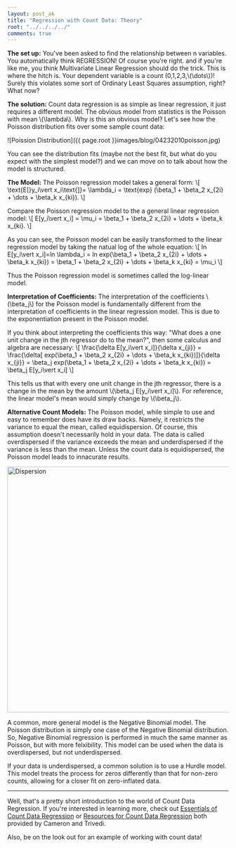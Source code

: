 ```yaml
---
layout: post_ak
title: "Regression with Count Data: Theory"
root: "../../../../"
comments: true
---
```


**The set up:** You've been asked to find the relationship between n variables. You automatically think REGRESSION! Of course you're right. and if you're like me, you think Multivariate Linear Regression should do the trick. This is where the hitch is. Your dependent variable is a count (0,1,2,3,\\(\dots\\))! Surely this violates some sort of Ordinary Least Squares assumption, right? What now?

**The solution:** Count data regression is as simple as linear regression, it just requires a different model. The obvious model from statistics is the Poisson with mean \\(\lambda\\). Why is this an obvious model? Let's see how the Poisson distribution fits over some sample count data:

![Poission Distribution]({{ page.root }}images/blog/04232010poisson.jpg)

You can see the distribution fits (maybe not the best fit, but what do you expect with the simplest model?) and we can move on to talk about how the model is structured.

**The Model:** The Poisson regression model takes a general form: \\[ \text{E[}y_i\vert x_i\text{]}= \lambda_i = \text{exp} (\beta_1 + \beta_2 x_{2i} + \dots + \beta_k x_{ki}). \\]

Compare the Poisson regression model to the a general linear regression model: \\[ E[y_i\vert x_i] = \mu_i = \beta_1 + \beta_2 x_{2i} + \dots + \beta_k x_{ki}. \\]

As you can see, the Poisson model can be easily transformed to the linear regression model by taking the natual log of the whole equation: \\[ ln E[y_i\vert x_i]=ln \lambda_i = ln exp(\beta_1 + \beta_2 x_{2i} + \dots + \beta_k x_{ki}) = \beta_1 + \beta_2 x_{2i} + \dots + \beta_k x_{ki} = \mu_i \\]

Thus the Poisson regression model is sometimes called the log-linear model.

**Interpretation of Coefficients:** The interpretation of the coefficients \\(\beta_j\\) for the Poisson model is fundamentally different from the interpretation of coefficients in the linear regression model. This is due to the exponentiation present in the Poisson model.

If you think about interpreting the coefficients this way: "What does a one unit change in the jth regressor do to the mean?", then some calculus and algebra are necessary: \\[ \frac{\delta E[y_i\vert x_i]}{\delta x_{ji}} = \frac{\delta[ exp(\beta_1 + \beta_2 x_{2i} + \dots + \beta_k x_{ki})]}{\delta x_{ji}} = \beta_j exp(\beta_1 + \beta_2 x_{2i} + \dots + \beta_k x_{ki}) = \beta_j E[y_i\vert x_i] \\]

This tells us that with every one unit change in the jth regressor, there is a change in the mean by the amount \\(\beta_j E[y_i\vert x_i]\\). For reference, the linear model's mean would simply change by \\(\beta_j\\).

**Alternative Count Models:** The Poisson model, while simple to use and easy to remember does have its draw backs. Namely, it restricts the variance to equal the mean, called equidispersion. Of course, this assumption doesn't necessarily hold in your data. The data is called overdispersed if the variance exceeds the mean and underdispersed if the variance is less than the mean. Unless the count data is equidispersed, the Poisson model leads to innacurate results.

<img src="{{ page.root }}images/blog/04232010disp.jpg" alt="Dispersion" width="560px">

A common, more general model is the Negative Binomial model. The Poisson distribution is simply one case of the Negative Binomial distribution. So, Negative Binomial regression is performed in much the same manner as Poisson, but with more felxibility. This model can be used when the data is overdispersed, but not underdispersed.

If your data is underdispersed, a common solution is to use a Hurdle model. This model treats the process for zeros differently than that for non-zero counts, allowing for a closer fit on zero-inflated data.

----
Well, that's a pretty short introduction to the world of Count Data Regression. If you're interested in learning more, check out [Essentials of Count Data Regression](http://cameron.econ.ucdavis.edu/research/CTE01preprint.pdf) or [Resources for Count Data Regression](http://cameron.econ.ucdavis.edu/racd/count.html) both provided by Cameron and Trivedi.

Also, be on the look out for an example of working with count data!


